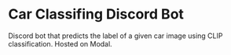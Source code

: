 # Car Classifing Discord Bot

Discord bot that predicts the label of a given car image using CLIP classification.
Hosted on Modal.



